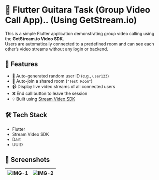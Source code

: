 # 📱 Flutter Guitara Task (Group Video Call App).. (Using GetStream.io)

This is a simple Flutter application demonstrating group video calling using the **GetStream.io Video SDK**.  
Users are automatically connected to a predefined room and can see each other’s video streams without any login or backend.

## 🚀 Features

- 🔄 Auto-generated random user ID (e.g., `user123`)
- 🔗 Auto-join a shared room (`"Test Room"`)
- 📹 Display live video streams of all connected users
- ❌ End call button to leave the session
- 💡 Built using [Stream Video SDK](https://getstream.io/video/)

## 🛠️ Tech Stack

- Flutter
- Stream Video SDK
- Dart
- UUID

## 📸 Screenshots

| ![IMG-1](https://chat.openai.com/cdn-cgi/imagedelivery/Vg1ur0dnvPj0IobJ1pY1WA/1stzPWM3N9udz6TXQUuj5o/public) | ![IMG-2](https://chat.openai.com/cdn-cgi/imagedelivery/Vg1ur0dnvPj0IobJ1pY1WA/1stzPWM3N9udz6TXQUuj5o/public) |
|---|---|





